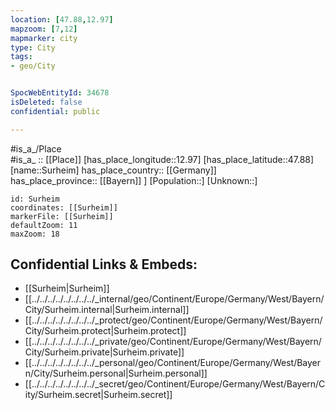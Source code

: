 ```yaml
---
location: [47.88,12.97] 
mapzoom: [7,12] 
mapmarker: city 
type: City
tags:
- geo/City


SpocWebEntityId: 34678
isDeleted: false
confidential: public

---
```

#is_a_/Place  
#is_a_ :: [[Place]] 
[has_place_longitude::12.97] 
[has_place_latitude::47.88] 
[name::Surheim] 
has_place_country:: [[Germany]]  
has_place_province:: [[Bayern]] ] 
[Population::] 
[Unknown::] 


```leaflet
id: Surheim
coordinates: [[Surheim]] 
markerFile: [[Surheim]] 
defaultZoom: 11 
maxZoom: 18
```


## Confidential Links & Embeds: 
- [[Surheim|Surheim]]  
- [[../../../../../../../../_internal/geo/Continent/Europe/Germany/West/Bayern/City/Surheim.internal|Surheim.internal]] 
- [[../../../../../../../../_protect/geo/Continent/Europe/Germany/West/Bayern/City/Surheim.protect|Surheim.protect]] 
- [[../../../../../../../../_private/geo/Continent/Europe/Germany/West/Bayern/City/Surheim.private|Surheim.private]] 
- [[../../../../../../../../_personal/geo/Continent/Europe/Germany/West/Bayern/City/Surheim.personal|Surheim.personal]] 
- [[../../../../../../../../_secret/geo/Continent/Europe/Germany/West/Bayern/City/Surheim.secret|Surheim.secret]] 
